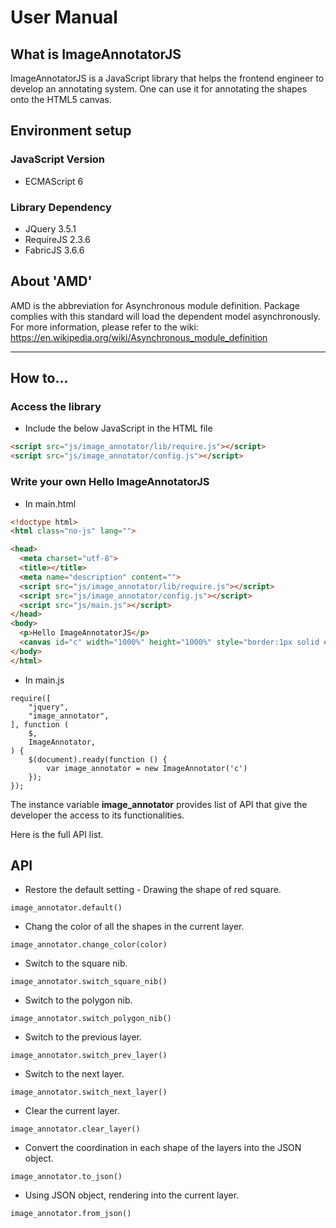 # User Manual

## What is ImageAnnotatorJS
ImageAnnotatorJS is a JavaScript library that helps the frontend engineer to develop an annotating system. 
One can use it for annotating the shapes onto the HTML5 canvas.

## Environment setup
### JavaScript Version
- ECMAScript 6
### Library Dependency
- JQuery 3.5.1
- RequireJS 2.3.6
- FabricJS 3.6.6

## About 'AMD' 
AMD is the abbreviation for Asynchronous module definition. 
Package complies with this standard will load the dependent model asynchronously.  
For more information, please refer to the wiki: 
https://en.wikipedia.org/wiki/Asynchronous_module_definition

---
## How to...
### Access the library
- Include the below JavaScript in the HTML file
```html
<script src="js/image_annotator/lib/require.js"></script>
<script src="js/image_annotator/config.js"></script>
``` 
### Write your own Hello ImageAnnotatorJS
- In main.html
```html
<!doctype html>
<html class="no-js" lang="">

<head>
  <meta charset="utf-8">
  <title></title>
  <meta name="description" content="">
  <script src="js/image_annotator/lib/require.js"></script>
  <script src="js/image_annotator/config.js"></script>
  <script src="js/main.js"></script>
</head>
<body>
  <p>Hello ImageAnnotatorJS</p>
  <canvas id="c" width="1000%" height="1000%" style="border:1px solid #ccc"></canvas>
</body>
</html>
```

- In main.js
```ecmascript 6
require([
    "jquery",
    "image_annotator",
], function (
    $,
    ImageAnnotator,
) {
    $(document).ready(function () {
        var image_annotator = new ImageAnnotator('c')
    });
});
```
The instance variable **image_annotator** provides list of API that give the developer the access to its functionalities.   

Here is the full API list. 

## API
- Restore the default setting - Drawing the shape of red square. 
```ecmascript 6
image_annotator.default()
```

- Chang the color of all the shapes in the current layer. 
```ecmascript 6
image_annotator.change_color(color)
```

- Switch to the square nib. 
```ecmascript 6
image_annotator.switch_square_nib()
```

- Switch to the polygon nib. 
```ecmascript 6
image_annotator.switch_polygon_nib()
```

- Switch to the previous layer. 
```ecmascript 6
image_annotator.switch_prev_layer()
```

- Switch to the next layer. 
```ecmascript 6
image_annotator.switch_next_layer()
```

- Clear the current layer. 
```ecmascript 6
image_annotator.clear_layer()
```

- Convert the coordination in each shape of the layers into the JSON object.  
```ecmascript 6
image_annotator.to_json()
```

- Using JSON object, rendering into the current layer. 
```ecmascript 6
image_annotator.from_json()
```
